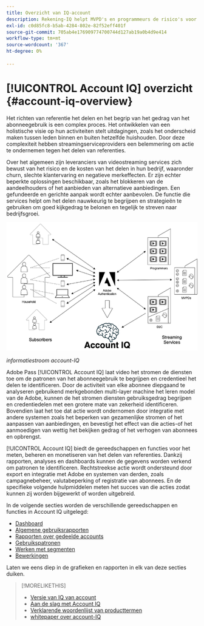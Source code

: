 ```yaml
---
title: Overzicht van IQ-account
description: Rekening-IQ helpt MVPD's en programmeurs de risico's voor hun opbrengst en bedrijfsverrichtingen te begrijpen, en de meest efficiënte acties te bepalen om de gevolgen van crediteurenfraude te verlichten.
exl-id: c0d85fc8-b5ab-4284-802e-82f52eff401f
source-git-commit: 705ab4e176909774700744d127ab19a0b4d9e414
workflow-type: tm+mt
source-wordcount: '367'
ht-degree: 0%

---
```


# [!UICONTROL Account IQ] overzicht {#account-iq-overview}

Het richten van referentie het delen en het begrip van het gedrag van het abonneegebruik is een complex proces. Het ontwikkelen van een holistische visie op hun activiteiten stelt uitdagingen, zoals het onderscheid maken tussen leden binnen en buiten hetzelfde huishouden. Door deze complexiteit hebben streamingserviceproviders een belemmering om actie te ondernemen tegen het delen van referenties.

Over het algemeen zijn leveranciers van videostreaming services zich bewust van het risico en de kosten van het delen in hun bedrijf, waaronder churn, slechte klantervaring en negatieve merkeffecten. Er zijn echter beperkte oplossingen beschikbaar, zoals het blokkeren van de aandeelhouders of het aanbieden van alternatieve aanbiedingen. Een gefundeerde en gerichte aanpak wordt echter aanbevolen. De functie die services helpt om het delen nauwkeurig te begrijpen en strategieën te gebruiken om goed kijkgedrag te belonen en tegelijk te streven naar bedrijfsgroei. </span>

![IQ-stroomdiagram van account](assets/aiq-intro.png)

*informatiestroom account-IQ*

Adobe Pass [!UICONTROL Account IQ] laat video het stromen de diensten toe om de patronen van het abonneegebruik te begrijpen en credentieel het delen te identificeren. Door de activiteit van elke abonnee diepgaand te analyseren gebruikend merkgebonden multi-layer machine het leren model van de Adobe, kunnen de het stromen diensten gebruiksgedrag begrijpen en credentiedelen met een grotere mate van zekerheid identificeren. Bovendien laat het toe dat actie wordt ondernomen door integratie met andere systemen zoals het beperken van gezamenlijke stromen of het aanpassen van aanbiedingen, en bevestigt het effect van die acties-of het aanmoedigen van wettig het bekijken gedrag of het verhogen van abonnees en opbrengst.

[!UICONTROL Account IQ] biedt de gereedschappen en functies voor het meten, beheren en monetiseren van het delen van referenties. Dankzij rapporten, analyses en dashboards kunnen de gegevens worden verkend om patronen te identificeren. Rechtstreekse actie wordt ondersteund door export en integratie met Adobe en systemen van derden, zoals campagnebeheer, valutabeperking of registratie van abonnees. En de specifieke volgende hulpmiddelen meten het succes van die acties zodat kunnen zij worden bijgewerkt of worden uitgebreid.

In de volgende secties worden de verschillende gereedschappen en functies in Account IQ uitgelegd:

* [Dashboard](/help/accountiq/introduction-dashboard.md)
* [Algemene gebruiksrapporten](/help/accountiq/general-usage-reports.md)
* [Rapporten over gedeelde accounts](/help/accountiq/shared-acc-reports.md)
* [Gebruikspatronen](/help/accountiq/usage-patterns.md)
* [Werken met segmenten](/help/accountiq/work-with-segments.md)
* [Bewerkingen](/help/accountiq/operations.md)

Laten we eens diep in de grafieken en rapporten in elk van deze secties duiken.

>[!MORELIKETHIS]
>
>* [Versie van IQ van account](/help/accountiq/versions-aiq.md)
>* [Aan de slag met Account IQ](/help/accountiq/get-started.md)
>* [Verklarende woordenlijst van producttermen](/help/accountiq/product-concepts.md)
>* [whitepaper over account-IQ](https://www.adobe.com/content/dam/dx/us/en/products/primetime/resources/primetime-account-iq-whitepaper.pdf)


